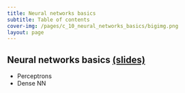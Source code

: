 ```yaml
---
title: Neural networks basics
subtitle: Table of contents
cover-img: /pages/c_10_neural_networks_basics/bigimg.png
layout: page
---
```


## **Neural networks basics** [(slides)](/pages/c_10_neural_networks_basics/class_slides/)

- Perceptrons
- Dense NN

